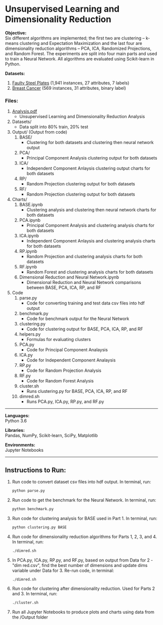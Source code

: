 # Unsupervised Learning and Dimensionality Reduction

**Objective:**  
Six different algorithms are implemented; the first two are clustering – k-means clustering and Expectation Maximization and the last four are dimensionality reduction algorithms – PCA, ICA, Randomized Projections, and Random Forest. The experiments are split into four main parts and used to train a Neural Network. All algorithms are evaluated using Scikit-learn in Python.

**Datasets:**  
1. [Faulty Steel Plates](http://archive.ics.uci.edu/ml/datasets/steel+plates+faults) (1,941 instances, 27 attributes, 7 labels)
2. [Breast Cancer](https://archive.ics.uci.edu/ml/datasets/Breast+Cancer+Wisconsin+(Diagnostic)) (569 instances, 31 attributes, binary label)

### Files:
1. [Analysis.pdf](Analysis.pdf)
    * Unsupervised Learning and Dimensionality Reduction Analysis
2. Datasets/
    * Data split into 80% train, 20% test
3. Output/ (Output from code)
    1. BASE/
        * Clustering for both datasets and clustering then neural network output
    2. PCA/
        * Principal Component Analysis clustering output for both datasets
    3. ICA/
        * Independent Component Anlaysis clustering output charts for both datasets
    4. RP/
        * Random Projection clustering output for both datasets
    5. RF/
        * Random Projection clustering output for both datasets
4. Charts/ 
    1. BASE.ipynb
        * Clustering analysis and clustering then neural network charts for both datasets
    2. PCA.ipynb
        * Principal Component Analysis and clustering analysis charts for both datasets
    3. ICA.ipynb
        * Independent Component Anlaysis and clustering analysis charts for both datasets
    4. RP.ipynb
        * Random Projection and clustering analysis charts for both datasets
    5. RF.ipynb
        * Random Forest and clustering analysis charts for both datasets
    6. Dimensional Reduction and Neural Network.ipynb
        * Dimensional Reduction and Neural Network comparisons between BASE, PCA, ICA, RP, and RF
5. Code
    1. parse.py
        * Code for converting training and test data csv files into hdf output
    2. benchmark.py
        * Code for benchmark output for the Neural Network
    3. clustering.py
        * Code for clustering output for BASE, PCA, ICA, RP, and RF
    4. helpers.py
        * Formulas for evaluating clusters
    5. PCA.py
        * Code for Principal Component Analaysis
    6. ICA.py
        * Code for Independent Component Analaysis
    7. RP.py
        * Code for Random Projection Analysis
    8. RF.py
        * Code for Random Forest Analysis
    9. cluster.sh
        * Runs clustering.py for BASE, PCA, ICA, RP, and RF
    10. dimred.sh
        * Runs PCA.py, ICA.py, RP.py, and RF.py
        
---
**Languages:**  
Python 3.6

**Libraries:**  
Pandas, NumPy, Scikit-learn, SciPy, Matplotlib

**Environments:**  
Jupyter Notebooks

---
## Instructions to Run:
1. Run code to convert dataset csv files into hdf output. In terminal, run:  

    ```bash
    python parse.py
    ```
2. Run code to get the benchmark for the Neural Network. In terminal, run:  

    ```bash
    python benchmark.py
    ```
3. Run code for clustering analysis for BASE used in Part 1. In terminal, run:  

    ```bash
    python clustering.py BASE
    ```
4. Run code for dimensionality reduction algorithms for Parts 1, 2, 3, and 4. In terminal, run:  

    ```bash
    ./dimred.sh
    ```
5. In PCA.py, ICA.py, RP.py, and RF.py, based on output from Data for 2 - "dim red.csv", find the best number of dimensions and update dims variable under Data for 3. Re-run code, in terminal:  

    ```bash
    ./dimred.sh
    ```
6. Run code for clustering after dimensionality reduction. Used for Parts 2 and 3. In terminal, run:  

    ```bash
    ./cluster.sh
    ```
7. Run all Jupyter Notebooks to produce plots and charts using data from the /Output folder

